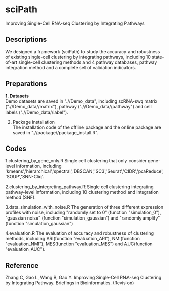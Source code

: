 # sciPath
Improving Single-Cell RNA-seq Clustering by Integrating Pathways

## Descriptions
We designed a framework (sciPath) to study the accuracy and robustness of existing single-cell clustering by integrating pathways, including 10 state-of-art single-cell clustering methods and 4 pathway databases, pathway integration method and a complete set of validation indicators.

## Preparations
**1. Datasets**  
Demo datasets are saved in ".//Demo_data", including scRNA-swq matrix (".//Demo_data//matrix"), pathway (".//Demo_data//pathway") and cell labels (".//Demo_data//label").

2. Package installation  
The installation code of the offline package and the online package are saved in ".//package//package_install.R".
 
## Codes
1.clustering_by_gene_only.R
  Single cell clustering that only consider gene-level information, including 'kmeans','hierarchical','spectral','DBSCAN','SC3','Seurat','CIDR','pcaReduce','SOUP','SNN-Cliq'. 
  
2.clustering_by_integreting_pathway.R
  Single cell clustering integrating pathway-level information, including 10 clustering method and integration method (SNF).
  
3.data_simulation_with_noise.R
  The generation of three different expression profiles with noise, including "randomly set to 0" (function "simulation_0"), "gaussian noise" (function "simulation_gaussian") and "randomly amplify" (function "simulation_gaussian")

4.evaluation.R
  The evaluation of accuracy and robustness of clustering methods, including ARI(function "evaluation_ARI"), NMI(function "evaluation_NMI"), MES(function "evaluation_MES") and AUC(function "evaluation_AUC").

## Reference
Zhang C, Gao L, Wang B, Gao Y. Improving Single-Cell RNA-seq Clustering by Integrating Pathway. Briefings in Bioinformatics. (Revision)
